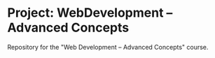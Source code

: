 # Project: WebDevelopment – Advanced Concepts
Repository for the "Web Development – Advanced Concepts" course.
